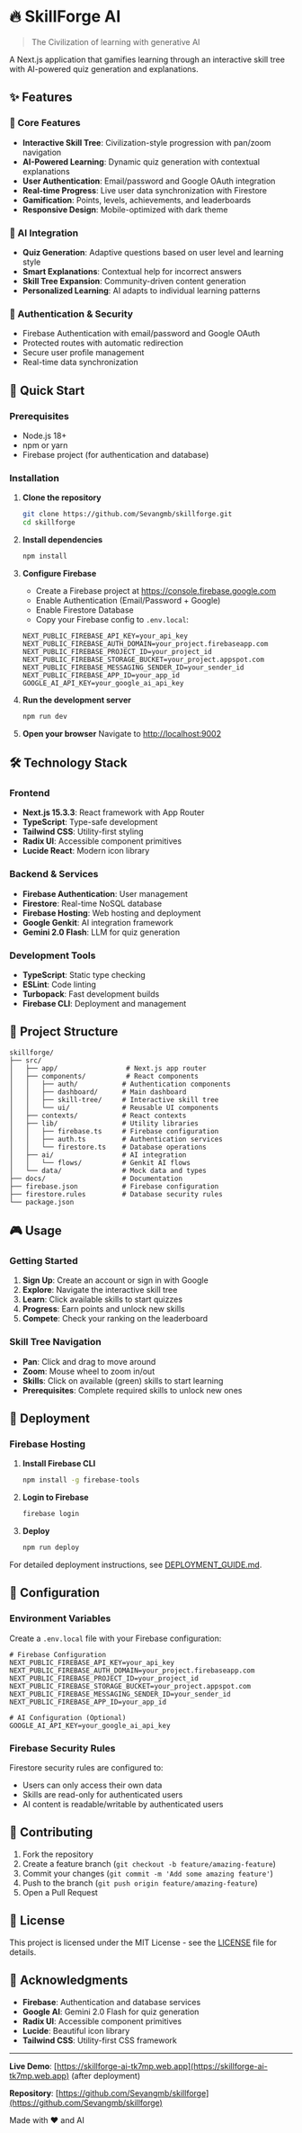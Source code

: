 # 🔥 SkillForge AI

> The Civilization of learning with generative AI

A Next.js application that gamifies learning through an interactive skill tree with AI-powered quiz generation and explanations.

## ✨ Features

### 🎯 Core Features
- **Interactive Skill Tree**: Civilization-style progression with pan/zoom navigation
- **AI-Powered Learning**: Dynamic quiz generation with contextual explanations
- **User Authentication**: Email/password and Google OAuth integration
- **Real-time Progress**: Live user data synchronization with Firestore
- **Gamification**: Points, levels, achievements, and leaderboards
- **Responsive Design**: Mobile-optimized with dark theme

### 🤖 AI Integration
- **Quiz Generation**: Adaptive questions based on user level and learning style
- **Smart Explanations**: Contextual help for incorrect answers
- **Skill Tree Expansion**: Community-driven content generation
- **Personalized Learning**: AI adapts to individual learning patterns

### 🔐 Authentication & Security
- Firebase Authentication with email/password and Google OAuth
- Protected routes with automatic redirection
- Secure user profile management
- Real-time data synchronization

## 🚀 Quick Start

### Prerequisites
- Node.js 18+ 
- npm or yarn
- Firebase project (for authentication and database)

### Installation

1. **Clone the repository**
   ```bash
   git clone https://github.com/Sevangmb/skillforge.git
   cd skillforge
   ```

2. **Install dependencies**
   ```bash
   npm install
   ```

3. **Configure Firebase**
   - Create a Firebase project at https://console.firebase.google.com
   - Enable Authentication (Email/Password + Google)
   - Enable Firestore Database
   - Copy your Firebase config to `.env.local`:

   ```env
   NEXT_PUBLIC_FIREBASE_API_KEY=your_api_key
   NEXT_PUBLIC_FIREBASE_AUTH_DOMAIN=your_project.firebaseapp.com
   NEXT_PUBLIC_FIREBASE_PROJECT_ID=your_project_id
   NEXT_PUBLIC_FIREBASE_STORAGE_BUCKET=your_project.appspot.com
   NEXT_PUBLIC_FIREBASE_MESSAGING_SENDER_ID=your_sender_id
   NEXT_PUBLIC_FIREBASE_APP_ID=your_app_id
   GOOGLE_AI_API_KEY=your_google_ai_api_key
   ```

4. **Run the development server**
   ```bash
   npm run dev
   ```

5. **Open your browser**
   Navigate to [http://localhost:9002](http://localhost:9002)

## 🛠️ Technology Stack

### Frontend
- **Next.js 15.3.3**: React framework with App Router
- **TypeScript**: Type-safe development
- **Tailwind CSS**: Utility-first styling
- **Radix UI**: Accessible component primitives
- **Lucide React**: Modern icon library

### Backend & Services
- **Firebase Authentication**: User management
- **Firestore**: Real-time NoSQL database
- **Firebase Hosting**: Web hosting and deployment
- **Google Genkit**: AI integration framework
- **Gemini 2.0 Flash**: LLM for quiz generation

### Development Tools
- **TypeScript**: Static type checking
- **ESLint**: Code linting
- **Turbopack**: Fast development builds
- **Firebase CLI**: Deployment and management

## 📁 Project Structure

```
skillforge/
├── src/
│   ├── app/                 # Next.js app router
│   ├── components/          # React components
│   │   ├── auth/           # Authentication components
│   │   ├── dashboard/      # Main dashboard
│   │   ├── skill-tree/     # Interactive skill tree
│   │   └── ui/             # Reusable UI components
│   ├── contexts/           # React contexts
│   ├── lib/                # Utility libraries
│   │   ├── firebase.ts     # Firebase configuration
│   │   ├── auth.ts         # Authentication services
│   │   └── firestore.ts    # Database operations
│   ├── ai/                 # AI integration
│   │   └── flows/          # Genkit AI flows
│   └── data/               # Mock data and types
├── docs/                   # Documentation
├── firebase.json           # Firebase configuration
├── firestore.rules         # Database security rules
└── package.json
```

## 🎮 Usage

### Getting Started
1. **Sign Up**: Create an account or sign in with Google
2. **Explore**: Navigate the interactive skill tree
3. **Learn**: Click available skills to start quizzes
4. **Progress**: Earn points and unlock new skills
5. **Compete**: Check your ranking on the leaderboard

### Skill Tree Navigation
- **Pan**: Click and drag to move around
- **Zoom**: Mouse wheel to zoom in/out
- **Skills**: Click on available (green) skills to start learning
- **Prerequisites**: Complete required skills to unlock new ones

## 🚀 Deployment

### Firebase Hosting

1. **Install Firebase CLI**
   ```bash
   npm install -g firebase-tools
   ```

2. **Login to Firebase**
   ```bash
   firebase login
   ```

3. **Deploy**
   ```bash
   npm run deploy
   ```

For detailed deployment instructions, see [DEPLOYMENT_GUIDE.md](./DEPLOYMENT_GUIDE.md).

## 🔧 Configuration

### Environment Variables
Create a `.env.local` file with your Firebase configuration:

```env
# Firebase Configuration
NEXT_PUBLIC_FIREBASE_API_KEY=your_api_key
NEXT_PUBLIC_FIREBASE_AUTH_DOMAIN=your_project.firebaseapp.com
NEXT_PUBLIC_FIREBASE_PROJECT_ID=your_project_id
NEXT_PUBLIC_FIREBASE_STORAGE_BUCKET=your_project.appspot.com
NEXT_PUBLIC_FIREBASE_MESSAGING_SENDER_ID=your_sender_id
NEXT_PUBLIC_FIREBASE_APP_ID=your_app_id

# AI Configuration (Optional)
GOOGLE_AI_API_KEY=your_google_ai_api_key
```

### Firebase Security Rules
Firestore security rules are configured to:
- Users can only access their own data
- Skills are read-only for authenticated users
- AI content is readable/writable by authenticated users

## 🤝 Contributing

1. Fork the repository
2. Create a feature branch (`git checkout -b feature/amazing-feature`)
3. Commit your changes (`git commit -m 'Add some amazing feature'`)
4. Push to the branch (`git push origin feature/amazing-feature`)
5. Open a Pull Request

## 📄 License

This project is licensed under the MIT License - see the [LICENSE](LICENSE) file for details.

## 🙏 Acknowledgments

- **Firebase**: Authentication and database services
- **Google AI**: Gemini 2.0 Flash for quiz generation
- **Radix UI**: Accessible component primitives
- **Lucide**: Beautiful icon library
- **Tailwind CSS**: Utility-first CSS framework

---

**Live Demo**: [https://skillforge-ai-tk7mp.web.app](https://skillforge-ai-tk7mp.web.app) (after deployment)

**Repository**: [https://github.com/Sevangmb/skillforge](https://github.com/Sevangmb/skillforge)

Made with ❤️ and AI